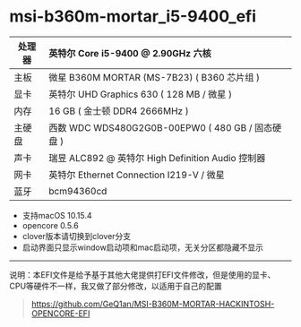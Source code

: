 # **msi-b360m-mortar_i5-9400_efi**

处理器|英特尔 Core i5-9400 @ 2.90GHz 六核
--|:---
主板|微星 B360M MORTAR (MS-7B23) ( B360 芯片组 )
显卡|英特尔 UHD Graphics 630 ( 128 MB / 微星 )
内存|16 GB ( 金士顿 DDR4 2666MHz )
主硬盘|西数 WDC WDS480G2G0B-00EPW0 ( 480 GB / 固态硬盘 )
声卡|瑞昱 ALC892 @ 英特尔 High Definition Audio 控制器
网卡|英特尔 Ethernet Connection  I219-V / 微星
蓝牙|bcm94360cd

- 支持macOS 10.15.4
- opencore 0.5.6
- clover版本请切换到clover分支
- 启动界面只显示window启动项和mac启动项，无关分区都隐藏不显示
---
说明：本EFI文件是给予基于其他大佬提供打EFI文件修改，但是使用的显卡、CPU等硬件不一样，我又做了部分修改，以适用于自己的配置
>https://github.com/GeQ1an/MSI-B360M-MORTAR-HACKINTOSH-OPENCORE-EFI